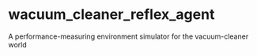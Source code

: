 # wacuum_cleaner_reflex_agent
A performance-measuring environment simulator for the vacuum-cleaner world
